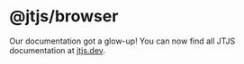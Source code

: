 # @jtjs/browser

Our documentation got a glow-up! You can now find all JTJS documentation at [jtjs.dev](https://jtjs.dev).

